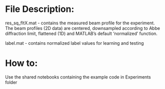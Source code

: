 # File Description:

res_sq_fltX.mat - contains the measured beam profile for the experiment. The beam profiles (2D data) are centered, downsampled according to Abbe diffraction limit, flattened (1D) and MATLAB’s default ‘normalized’ function.

label.mat - contains normalized label values for learning and testing 

# How to:

Use the shared notebooks containing the example code in Experiments folder
